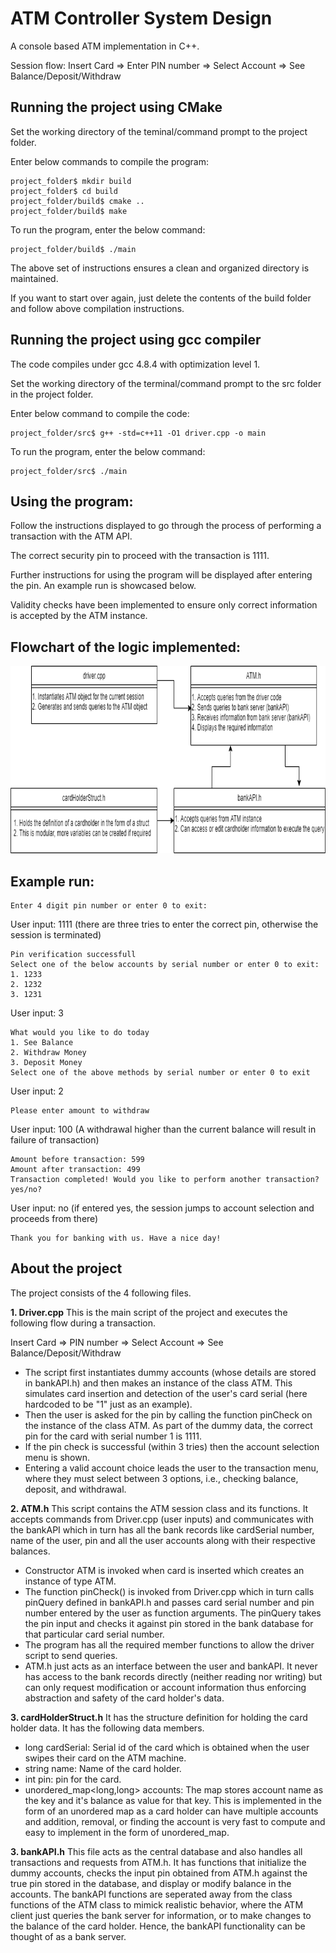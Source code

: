 # ATM Controller System Design
A console based ATM implementation in C++.

Session flow: Insert Card => Enter PIN number => Select Account => See Balance/Deposit/Withdraw

## Running the project using CMake
Set the working directory of the teminal/command prompt to the project folder.

Enter below commands to compile the program:
```
project_folder$ mkdir build
project_folder$ cd build
project_folder/build$ cmake ..
project_folder/build$ make
```
To run the program, enter the below command:
```	
project_folder/build$ ./main
```
The above set of instructions ensures a clean and organized directory is maintained. 

If you want to start over again, just delete the contents of the build folder and follow above compilation instructions.

## Running the project using gcc compiler
The code compiles under gcc 4.8.4 with optimization level 1. 

Set the working directory of the terminal/command prompt to the src folder in the project folder.

Enter below command to compile the code:
```
project_folder/src$ g++ -std=c++11 -O1 driver.cpp -o main
```
To run the program, enter the below command:
```	
project_folder/src$ ./main
```

## Using the program: 
Follow the instructions displayed to go through the process of performing a transaction with the ATM API.

The correct security pin to proceed with the transaction is 1111. 

Further instructions for using the program will be displayed after entering the pin. An example run is showcased below.

Validity checks have been implemented to ensure only correct information is accepted by the ATM instance.

## Flowchart of the logic implemented:
<img src = "https://github.com/shorane/System_Design_ATM/blob/master/atm_flow.png" height="300"/>

## Example run:

```
Enter 4 digit pin number or enter 0 to exit:
```
User input: 1111	(there are three tries to enter the correct pin, otherwise the session is terminated)
```
Pin verification successfull
Select one of the below accounts by serial number or enter 0 to exit: 
1. 1233
2. 1232
3. 1231
```
User input: 3
```
What would you like to do today
1. See Balance
2. Withdraw Money
3. Deposit Money
Select one of the above methods by serial number or enter 0 to exit
```
User input: 2
```
Please enter amount to withdraw
```
User input: 100		(A withdrawal higher than the current balance will result in failure of transaction)
```
Amount before transaction: 599
Amount after transaction: 499
Transaction completed! Would you like to perform another transaction? 
yes/no?
```
User input: no		(if entered yes, the session jumps to account selection and proceeds from there)
```
Thank you for banking with us. Have a nice day!
```

## About the project
The project consists of the 4 following files.

**1. Driver.cpp**
This is the main script of the project and executes the following flow during a transaction.

Insert Card => PIN number => Select Account => See Balance/Deposit/Withdraw

- The script first instantiates dummy accounts (whose details are stored in bankAPI.h) and then makes an instance of the class ATM. This simulates card insertion and detection of the user's card serial (here hardcoded to be "1" just as an example). 
- Then the user is asked for the pin by calling the function pinCheck on the instance of the class ATM. As part of the dummy data, the correct pin for the card with serial number 1 is 1111.
- If the pin check is successful (within 3 tries) then the account selection menu is shown.
- Entering a valid account choice leads the user to the transaction menu, where they must select between 3 options, i.e., checking balance, deposit, and withdrawal.

**2. ATM.h**
This script contains the ATM session class and its functions. It accepts commands from Driver.cpp (user inputs) and communicates with the bankAPI which in turn has all the bank records like cardSerial number, name of the user, pin and all the user accounts along with their respective balances.
- Constructor ATM is invoked when card is inserted which creates an instance of type ATM.
- The function pinCheck() is invoked from Driver.cpp which in turn calls pinQuery defined in bankAPI.h and passes card serial number and pin number entered by the user as function arguments. The pinQuery takes the pin input and checks it against pin stored in the bank database for that particular card serial number.
- The program has all the required member functions to allow the driver script to send queries.
- ATM.h just acts as an interface between the user and bankAPI. It never has access to the bank records directly (neither reading nor writing) but can only request modification or account information thus enforcing abstraction and safety of the card holder's data.

**3. cardHolderStruct.h**
It has the structure definition for holding the card holder data. It has the following data members.
- long cardSerial: Serial id of the card which is obtained when the user swipes their card on the ATM machine.
- string name: Name of the card holder.
- int pin: pin for the card.
- unordered_map<long,long> accounts: The map stores account name as the key and it's balance as value for that key. This is implemented in the form of an unordered map as a card holder can have multiple accounts and addition, removal, or finding the account is very fast to compute and easy to implement in the form of unordered_map.
 
**3. bankAPI.h**
This file acts as the central database and also handles all transactions and requests from ATM.h. It has functions that initialize the dummy accounts, checks the input pin obtained from ATM.h against the true pin stored in the database, and display or modify balance in the accounts.
The bankAPI functions are seperated away from the class functions of the ATM class to mimick realistic behavior, where the ATM client just queries the bank server for information, or to make changes to the balance of the card holder. Hence, the bankAPI functionality can be thought of as a bank server.

